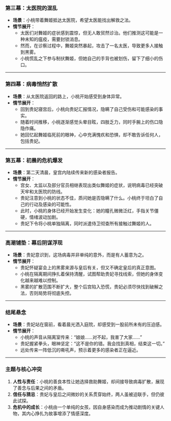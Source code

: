 ### **第三幕：太医院的混乱**
- **场景**：小桃带着舞姬抵达太医院，希望太医能找出解救之法。
- **情节展开**：
  - 太医们对舞姬的症状感到震惊，但无人敢贸然诊治。他们推测这可能是一种未知的瘟疫，需要封锁消息。
  - 然而，在诊察过程中，舞姬突然暴起，攻击了一名太医，导致更多人接触到黑雾。
  - 小桃慌乱之下参与制伏舞姬，但她自己的手背也被划伤，留下了细小的伤口。

---

### **第四幕：病毒悄然扩散**
- **场景**：从太医院返回的路上，小桃开始感受到身体异常。
- **情节展开**：
  - 回到贵妃寝宫后，小桃向贵妃汇报情况，隐瞒了自己受伤和可能感染的事实。
  - 随着时间推移，小桃逐渐感觉头晕目眩，四肢乏力，同时手腕上的伤口隐隐作痛。
  - 她回忆起舞姬临死前的眼神，心中充满愧疚和恐惧，却不敢告诉任何人，包括贵妃。

---

### **第五幕：初晨的危机爆发**
- **场景**：第二天清晨，皇宫内陆续传来新的感染者报告。
- **情节展开**：
  - 宫女、太监以及部分官员相继表现出类似舞姬的症状，说明病毒已经突破天牢和太医院的防线。
  - 贵妃注意到小桃的状态不佳，质问她是否隐瞒了什么。小桃终于坦白了自己的行动及感染的可能性。
  - 此时，小桃的身体已经开始发生变化：她的瞳孔微微泛红，手指关节僵硬，情绪波动加剧。
  - 贵妃下令将小桃单独隔离，同时派遣侍卫彻查所有接触过舞姬的人。

---

### **高潮铺垫：幕后阴谋浮现**
- **场景**：贵妃意识到，这场病毒并非单纯的意外，而是有人蓄意为之。
- **情节展开**：
  - 贵妃怀疑宴会上的黑雾来源与皇后有关，但又不确定皇后的真正意图。
  - 小桃在隔离期间挣扎着保持清醒，试图帮助贵妃寻找线索，但她的身体变化越来越难以控制。
  - 黑雾的扩散范围不断扩大，整个后宫陷入恐慌，贵妃必须尽快找到破解之法，否则局势将彻底失控。

---

### **结尾悬念**
- **场景**：贵妃站在窗前，看着晨光洒入庭院，却感受到一股前所未有的压迫感。
- **情节展开**：
  - 小桃的声音从隔离室传来：“娘娘……对不起，我害了大家……”
  - 贵妃握紧拳头，眼神坚定：“这不是你的错。我会找到真相，结束这一切。”
  - 远处传来一阵低沉的嘶吼声，预示着更多的感染者正在逼近。

--- 

### **主题与核心冲突**
1. **人性与责任**：小桃的善良本性让她选择救助舞姬，却间接导致病毒扩散，展现了善念与后果之间的矛盾。
2. **信任与猜忌**：贵妃与皇后之间微妙的关系贯穿始终，两人虽被迫联手，但仍彼此试探。
3. **危机中的成长**：小桃由一个单纯的女孩，因自身感染而成为推动剧情的关键人物，其内心挣扎为故事增添了情感深度。